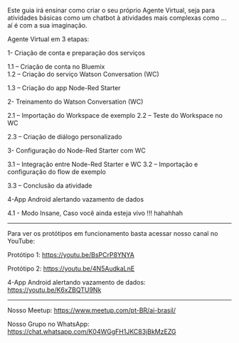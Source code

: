 Este guia irá ensinar como criar o seu próprio Agente Virtual, seja para atividades básicas como um chatbot à atividades mais complexas como ... aí é com a sua imaginação.

Agente Virtual em 3 etapas:

1- Criação de conta e preparação dos serviços

1.1 – Criação de conta no Bluemix  
1.2 – Criação do serviço Watson Conversation (WC)

1.3 – Criação do app Node-Red Starter
  
2- Treinamento do Watson Conversation (WC)

2.1 – Importação do Workspace de exemplo
2.2 – Teste do Workspace no WC

2.3 – Criação de diálogo personalizado

3- Configuração do Node-Red Starter com WC

3.1 – Integração entre Node-Red Starter e WC
3.2 – Importação e configuração do flow de exemplo

3.3 – Conclusão da atividade

4-App Android alertando vazamento de dados

4.1 - Modo Insane, Caso você ainda esteja vivo !!! hahahhah

-------------------------------------------------------------

Para ver os protótipos em funcionamento basta acessar nosso canal no YouTube:

Protótipo 1: https://youtu.be/BsPCrP8YNYA

Protótipo 2: https://youtu.be/4N5AudkaLnE

4-App Android alertando vazamento de dados: https://youtu.be/K6xZBQTU9Nk

-------------------------------------------------------------

Nosso Meetup:
https://www.meetup.com/pt-BR/ai-brasil/

Nosso Grupo no WhatsApp:
https://chat.whatsapp.com/K04WGgFH1JKC83jBkMzEZG


